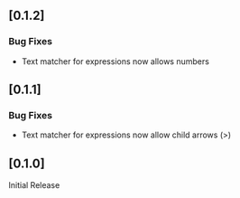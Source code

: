 <a name="0.1.2"></a>
## [0.1.2]

### Bug Fixes

* Text matcher for expressions now allows numbers

<a name="0.1.1"></a>
## [0.1.1]

### Bug Fixes

* Text matcher for expressions now allow child arrows (>)

<a name="0.1.0"></a>
## [0.1.0]

Initial Release


